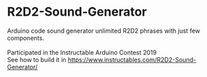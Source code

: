 # R2D2-Sound-Generator
Arduino code sound generator unlimited R2D2 phrases with just few components. 
<br />
<br />
Participated in the Instructable Arduino Contest 2019
<br />
See how to build it in https://www.instructables.com/R2D2-Sound-Generator/
